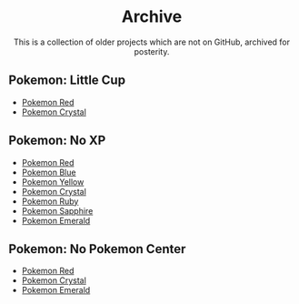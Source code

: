 <head><title>Evie | Archive</title></head>

<center>

# Archive

This is a collection of older projects which are not on GitHub, archived for posterity.

</center>

## Pokemon: Little Cup

- <a href="downloads/redlc.ips" download>Pokemon Red</a>
- <a href="downloads/crystal11lc.ips" download>Pokemon Crystal</a>

## Pokemon: No XP

- <a href="downloads/rednoxp.ips" download>Pokemon Red</a>
- <a href="downloads/bluenoxp.ips" download>Pokemon Blue</a>
- <a href="downloads/yellownoxp.ips" download>Pokemon Yellow</a>
- <a href="downloads/crystal11noxp.ips" download>Pokemon Crystal</a>
- <a href="downloads/ruby12noxp.ips" download>Pokemon Ruby</a>
- <a href="downloads/sapphire12noxp.ips" download>Pokemon Sapphire</a>
- <a href="downloads/emeraldnoxp.ips" download>Pokemon Emerald</a>

## Pokemon: No Pokemon Center

- <a href="downloads/rednocenter.ips" download>Pokemon Red</a>
- <a href="downloads/crystal11nocenter.ips" download>Pokemon Crystal</a>
- <a href="downloads/emeraldnocenter.ips" download>Pokemon Emerald</a>
